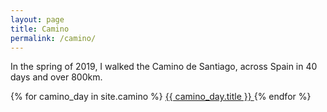 ```yaml
---
layout: page
title: Camino
permalink: /camino/
---
```


In the spring of 2019, I walked the Camino de Santiago, across Spain in 40 days and over 800km. 

{% for camino_day in site.camino %}
  <a href="{{ camino_day.url }}">
    {{ camino_day.title }}
  </a>
{% endfor %}

